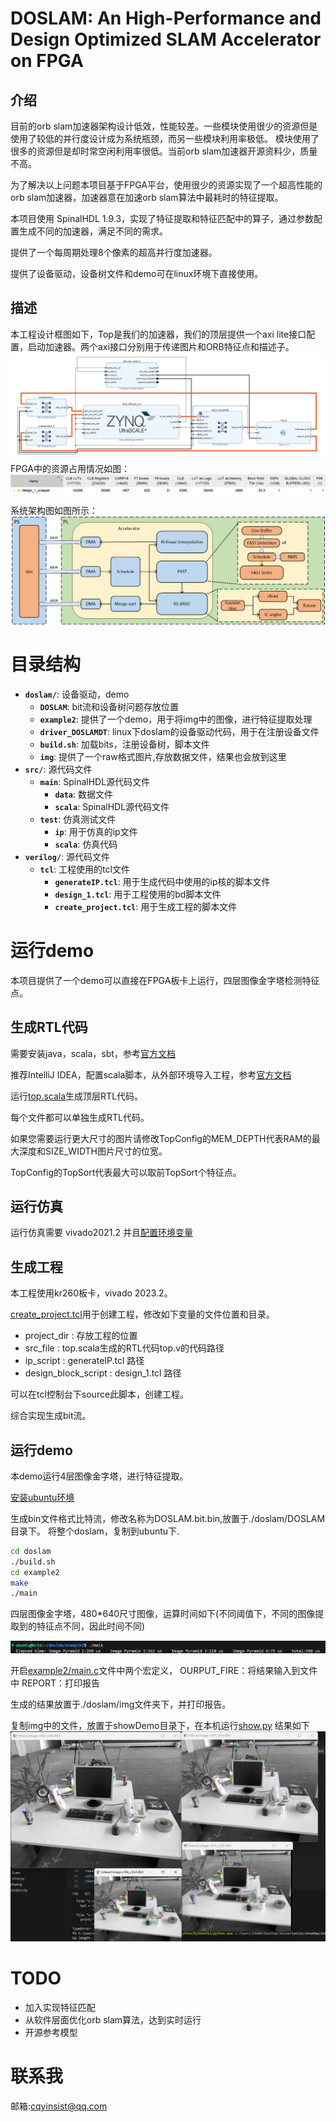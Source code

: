 # DOSLAM: An High-Performance and Design Optimized SLAM Accelerator on FPGA

## 介绍
目前的orb slam加速器架构设计低效，性能较差。一些模块使用很少的资源但是使用了较低的并行度设计成为系统瓶颈，而另一些模块利用率极低。
模块使用了很多的资源但是却时常空闲利用率很低。当前orb slam加速器开源资料少，质量不高。

为了解决以上问题本项目基于FPGA平台，使用很少的资源实现了一个超高性能的orb slam加速器，加速器意在加速orb slam算法中最耗时的特征提取。

本项目使用 SpinalHDL 1.9.3，实现了特征提取和特征匹配中的算子，通过参数配置生成不同的加速器，满足不同的需求。

提供了一个每周期处理8个像素的超高并行度加速器。

提供了设备驱动，设备树文件和demo可在linux环境下直接使用。

## 描述

本工程设计框图如下，Top是我们的加速器，我们的顶层提供一个axi lite接口配置，启动加速器。两个axi接口分别用于传递图片和ORB特征点和描述子。
![img.png](img/img6.png)
FPGA中的资源占用情况如图：
![img.png](img/img1.png)

系统架构图如图所示：
![img.png](img/img4.png)

# 目录结构

- **`doslam/`**: 设备驱动，demo
    - **`DOSLAM`**: bit流和设备树问题存放位置
    - **`example2`**: 提供了一个demo，用于将img中的图像，进行特征提取处理
    - **`driver_DOSLAMDT`**: linux下doslam的设备驱动代码，用于在注册设备文件
    - **`build.sh`**: 加载bits，注册设备树，脚本文件
    - **`img`**: 提供了一个raw格式图片,存放数据文件，结果也会放到这里
- **`src/`**: 源代码文件
    - **`main`**: SpinalHDL源代码文件
      - **`data`**: 数据文件
      - **`scala`**: SpinalHDL源代码文件
    - **`test`**: 仿真测试文件
      - **`ip`**: 用于仿真的ip文件
      - **`scala`**: 仿真代码
- **`verilog/`**: 源代码文件
    - **`tcl`**: 工程使用的tcl文件
      - **`generateIP.tcl`**: 用于生成代码中使用的ip核的脚本文件
      - **`design_1.tcl`**: 用于工程使用的bd脚本文件
      - **`create_project.tcl`**: 用于生成工程的脚本文件

# 运行demo

本项目提供了一个demo可以直接在FPGA板卡上运行，四层图像金字塔检测特征点。

## 生成RTL代码

需要安装java，scala，sbt，参考[官方文档](https://spinalhdl.github.io/SpinalDoc-RTD/zh_CN/SpinalHDL/Getting%20Started/Install%20and%20setup.html)

推荐IntelliJ IDEA，配置scala脚本，从外部环境导入工程，参考[官方文档](https://spinalhdl.github.io/SpinalDoc-RTD/zh_CN/SpinalHDL/Getting%20Started/IntelliJ.html)

运行[top.scala](./src/main/scala/top.scala)生成顶层RTL代码。

每个文件都可以单独生成RTL代码。

如果您需要运行更大尺寸的图片请修改TopConfig的MEM_DEPTH代表RAM的最大深度和SIZE_WIDTH图片尺寸的位宽。

TopConfig的TopSort代表最大可以取前TopSort个特征点。

## 运行仿真

运行仿真需要 vivado2021.2 并且[配置环境变量](https://github.com/SpinalHDL/SpinalHDL/pull/664)

## 生成工程
本工程使用kr260板卡，vivado 2023.2。

[create_project.tcl](./verilog/tcl/create_project.tcl)用于创建工程，修改如下变量的文件位置和目录。

- project_dir : 存放工程的位置
- src_file : top.scala生成的RTL代码top.v的代码路径
- ip_script : generateIP.tcl 路径
- design_block_script : design_1.tcl 路径

可以在tcl控制台下source此脚本，创建工程。

综合实现生成bit流。

## 运行demo

本demo运行4层图像金字塔，进行特征提取。

[安装ubuntu环境](https://www.amd.com/en/products/system-on-modules/kria/k26/kr260-robotics-starter-kit/getting-started/getting-started.html)

生成bin文件格式比特流，修改名称为DOSLAM.bit.bin,放置于./doslam/DOSLAM 目录下。
将整个doslam，复制到ubuntu下.
``` bash
cd doslam
./build.sh
cd example2
make
./main
```

四层图像金字塔，480*640尺寸图像，运算时间如下(不同阈值下，不同的图像提取到的特征点不同，因此时间不同)

![img.png](img/img2.png)

开启[example2/main.c](./doslam/example2/main.c)文件中两个宏定义，
OURPUT_FIRE：将结果输入到文件中
REPORT：打印报告

生成的结果放置于./doslam/img文件夹下，并打印报告。

复制img中的文件，放置于showDemo目录下，在本机运行[show.py](./doslam/showDemo/show.py)
结果如下
![img.png](img/img3.png)

# TODO

- 加入实现特征匹配
- 从软件层面优化orb slam算法，达到实时运行
- 开源参考模型

# 联系我
邮箱:cqyinsist@qq.com

